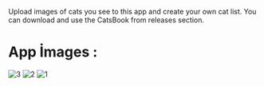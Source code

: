Upload images of cats you see to this app and create your own cat list. You can download and use the CatsBook from releases section.

# App İmages :

![3](https://github.com/meryemarpaci/CatsBook/assets/51757833/5d7d0ff4-7d92-4a14-9451-701cbc753c55)
![2](https://github.com/meryemarpaci/CatsBook/assets/51757833/990affc4-af45-4a6b-89c8-3f344c10b3b4)
![1](https://github.com/meryemarpaci/CatsBook/assets/51757833/deb416a1-0785-47c1-a9ba-a18e05fdc247)
